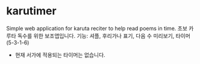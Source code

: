 # karutimer
Simple web application for karuta reciter to help read poems in time.
초보 카루타 독수를 위한 보조앱입니다.
기능: 셔플, 후리가나 표기, 다음 수 미리보기, 타이머 (5-3-1-6)
* 현재 서가에 적용되는 타이머는 없습니다.
